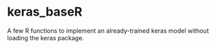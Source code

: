 # keras_baseR
A few R functions to implement an already-trained keras model without loading the keras package.

